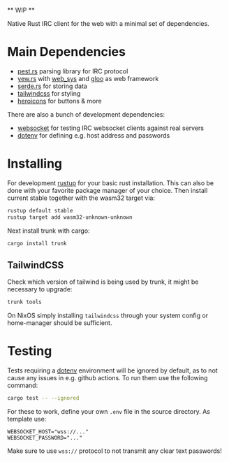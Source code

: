 ** WIP **

Native Rust IRC client for the web with a minimal set of dependencies.


# Main Dependencies

* [pest.rs] parsing library for IRC protocol
* [yew.rs] with [web_sys] and [gloo] as web framework
* [serde.rs] for storing data
* [tailwindcss] for styling
* [heroicons] for buttons & more

[pest.rs]: https://pest.rs/
[yew.rs]: https://yew.rs/
[web_sys]: https://docs.rs/web-sys/latest/web_sys/
[gloo]: https://docs.rs/gloo/latest/gloo/
[serde.rs]: https://serde.rs/
[tailwindcss]: https://tailwindcss.com/
[heroicons]: https://heroicons.com/

There are also a bunch of development dependencies:

* [websocket] for testing IRC websocket clients against real servers
* [dotenv] for defining e.g. host address and passwords

[websocket]: https://docs.rs/websocket/latest/websocket/
[dotenv]: https://docs.rs/dotenv/latest/dotenv/

# Installing

For development [rustup] for your basic rust installation. This can also be
done with your favorite package manager of your choice. Then install current
stable together with the wasm32 target via:

```bash
rustup default stable
rustup target add wasm32-unknown-unknown
```

Next install trunk with cargo:

```bash
cargo install trunk
```

[rustup]: https://www.rust-lang.org/tools/install

## TailwindCSS

Check which version of tailwind is being used by trunk, it might be necessary
to upgrade:

```bash
trunk tools
```

On NixOS simply installing `tailwindcss` through your system config or
home-manager should be sufficient.


# Testing

Tests requiring a [dotenv] environment will be ignored by default, as to not
cause any issues in e.g. github actions. To run them use the following command:

```bash
cargo test -- --ignored
```

For these to work, define your own `.env` file in the source directory. As
template use:

```
WEBSOCKET_HOST="wss://..."
WEBSOCKET_PASSWORD="..."
```

Make sure to use `wss://` protocol to not transmit any clear text passwords!
